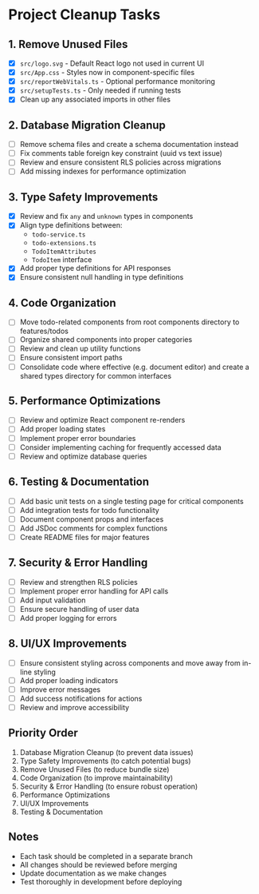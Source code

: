 # Project Cleanup Tasks

## 1. Remove Unused Files
- [x] `src/logo.svg` - Default React logo not used in current UI
- [x] `src/App.css` - Styles now in component-specific files
- [x] `src/reportWebVitals.ts` - Optional performance monitoring
- [x] `src/setupTests.ts` - Only needed if running tests
- [x] Clean up any associated imports in other files

## 2. Database Migration Cleanup
- [ ] Remove schema files and create a schema documentation instead
- [ ] Fix comments table foreign key constraint (uuid vs text issue)
- [ ] Review and ensure consistent RLS policies across migrations
- [ ] Add missing indexes for performance optimization

## 3. Type Safety Improvements
- [x] Review and fix `any` and `unknown` types in components
- [x] Align type definitions between:
  - `todo-service.ts`
  - `todo-extensions.ts`
  - `TodoItemAttributes`
  - `TodoItem` interface
- [x] Add proper type definitions for API responses
- [x] Ensure consistent null handling in type definitions

## 4. Code Organization
- [ ] Move todo-related components from root components directory to features/todos
- [ ] Organize shared components into proper categories
- [ ] Review and clean up utility functions
- [ ] Ensure consistent import paths
- [ ] Consolidate code where effective (e.g. document editor) and create a shared types directory for common interfaces

## 5. Performance Optimizations
- [ ] Review and optimize React component re-renders
- [ ] Add proper loading states
- [ ] Implement proper error boundaries
- [ ] Consider implementing caching for frequently accessed data
- [ ] Review and optimize database queries

## 6. Testing & Documentation
- [ ] Add basic unit tests on a single testing page for critical components
- [ ] Add integration tests for todo functionality
- [ ] Document component props and interfaces
- [ ] Add JSDoc comments for complex functions
- [ ] Create README files for major features

## 7. Security & Error Handling
- [ ] Review and strengthen RLS policies
- [ ] Implement proper error handling for API calls
- [ ] Add input validation
- [ ] Ensure secure handling of user data
- [ ] Add proper logging for errors

## 8. UI/UX Improvements
- [ ] Ensure consistent styling across components and move away from in-line styling
- [ ] Add proper loading indicators
- [ ] Improve error messages
- [ ] Add success notifications for actions
- [ ] Review and improve accessibility

## Priority Order
1. Database Migration Cleanup (to prevent data issues)
2. Type Safety Improvements (to catch potential bugs)
3. Remove Unused Files (to reduce bundle size)
4. Code Organization (to improve maintainability)
5. Security & Error Handling (to ensure robust operation)
6. Performance Optimizations
7. UI/UX Improvements
8. Testing & Documentation

## Notes
- Each task should be completed in a separate branch
- All changes should be reviewed before merging
- Update documentation as we make changes
- Test thoroughly in development before deploying 